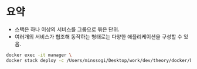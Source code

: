 # 요약
- 스택은 하나 이상의 서비스를 그룹으로 묶은 단위.
- 여러개의 서비스가 협조해 동작하는 형태로는 다양한 애플리케이션을 구성할 수 있음.

```bash
docker exec -it manager \
docker stack deploy -c /Users/minssogi/Desktop/work/dev/theory/docker/bbangdi.ming/chapter2/dockerStack/ch03-webapi.yml helloserver
```
